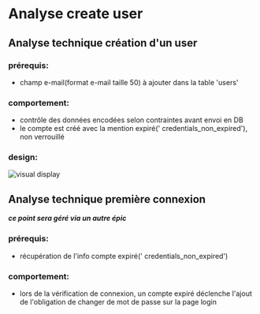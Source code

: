 # Analyse create user 
## Analyse technique création d'un user

### prérequis:
- champ e-mail(format e-mail taille 50) à ajouter dans la table 'users'

### comportement:
- contrôle des données encodées selon contraintes avant envoi en DB
- le compte est créé avec la mention expiré(' credentials_non_expired'), non verrouillé

### design:
![visual display](https://github.com/corentingoo/Learning_project_group_2/blob/documentation-13-creation-d'un-user/Docs/EPIC_create_user/sch%C3%A9ma%20create%20user.JPG)


## Analyse technique première connexion

___ce point sera géré via un autre épic___

### prérequis:
- récupération de l'info compte expiré(' credentials_non_expired')
### comportement:
- lors de la vérification de connexion, un compte expiré déclenche l'ajout de l'obligation de changer de mot de passe sur la page login

